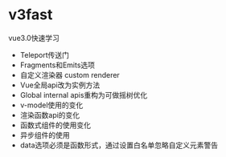 # v3fast
vue3.0快速学习
- Teleport传送门
- Fragments和Emits选项
- 自定义渲染器 custom renderer
- Vue全局api改为实例方法
- Global internal apis重构为可做摇树优化
- v-model使用的变化
- 渲染函数api的变化
- 函数式组件的使用变化
- 异步组件的使用
- data选项必须是函数形式，通过设置白名单忽略自定义元素警告

